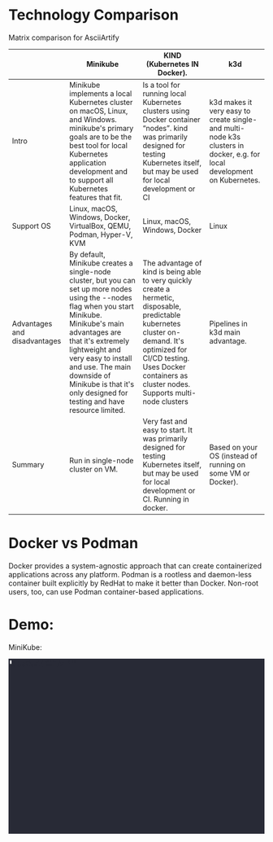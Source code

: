 # Technology Comparison
Matrix comparison for AsciiArtify

|                              | Minikube                                                                                                                                                                                                                                                                                                                           | KIND (Kubernetes IN Docker).                                                                                                                                                                                                           | k3d                                                                                                                       |
|------------------------------|------------------------------------------------------------------------------------------------------------------------------------------------------------------------------------------------------------------------------------------------------------------------------------------------------------------------------------|----------------------------------------------------------------------------------------------------------------------------------------------------------------------------------------------------------------------------------------|---------------------------------------------------------------------------------------------------------------------------|
| Intro                        | Minikube implements a local Kubernetes cluster on macOS, Linux, and Windows. minikube's primary goals are to be the best tool for local Kubernetes application development and to support all Kubernetes features that fit.                                                                                                        | Is a tool for running local Kubernetes clusters using Docker container “nodes”. kind was primarily designed for testing Kubernetes itself, but may be used for local development or CI                                                 | k3d makes it very easy to create single- and multi-node k3s clusters in docker, e.g. for local development on Kubernetes. |
| Support OS                   | Linux, macOS, Windows, Docker, VirtualBox, QEMU, Podman, Hyper-V, KVM                                                                                                                                                                                                                                                              | Linux, macOS, Windows, Docker                                                                                                                                                                                                          | Linux                                                                                                                     |
| Advantages and disadvantages | By default, Minikube creates a single-node cluster, but you can set up more nodes using the --nodes flag when you start Minikube. Minikube's main advantages are that it's extremely lightweight and very easy to install and use. The main downside of Minikube is that it's only designed for testing and have resource limited. | The advantage of kind is being able to very quickly create a hermetic, disposable, predictable kubernetes cluster on-demand. It's optimized for CI/CD testing. Uses Docker containers as cluster nodes. Supports multi-node clusters   | Pipelines in k3d main advantage.                                                                                          |
| Summary                      | Run in single-node cluster on VM.                                                                                                                                                                                                                                                                                                  | Very fast and easy to start. It was primarily designed for testing Kubernetes itself, but may be used for local development or CI. Running in docker.                                                                                  | Based on your OS (instead of running on some VM or Docker).                                                               |

# Docker vs Podman

Docker provides a system-agnostic approach that can create containerized applications across any platform. Podman is a rootless and daemon-less container built explicitly by RedHat to make it better than Docker. Non-root users, too, can use Podman container-based applications.

# Demo:

MiniKube: 

![Image](../data/651192.gif)
